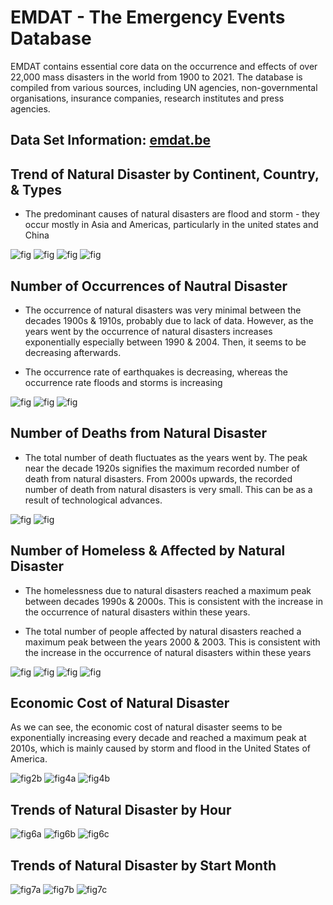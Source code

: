 # EMDAT - The Emergency Events Database

EMDAT contains essential core data on the occurrence and effects of over 22,000 mass disasters in the world from 1900 to 2021. The database is compiled from various sources, including UN agencies, non-governmental organisations, insurance companies, research institutes and press agencies.

## Data Set Information: [emdat.be](https://www.emdat.be)

## Trend of Natural Disaster by Continent, Country, & Types

- The predominant causes of natural disasters are flood and storm - they occur mostly in Asia and Americas, particularly in the united states and China

![fig](images/fig2b.png)
![fig](images/fig4a.png)
![fig](images/fig2c.png)
![fig](images/fig3c.png)


## Number of Occurrences of  Nautral Disaster

- The occurrence of natural disasters was very minimal between the decades 1900s & 1910s,  probably due to lack of data. However, as the years went by the occurrence of natural disasters increases exponentially especially between 1990 & 2004. Then, it seems to be decreasing afterwards.

- The occurrence rate of earthquakes is decreasing, whereas the occurrence rate floods and storms is increasing

![fig](images/fig1a.png)
![fig](images/fig1f.png)
![fig](images/fig2a.png)

## Number of Deaths from  Natural Disaster

- The total number of death fluctuates as the years went by. The peak near the decade 1920s signifies the maximum recorded number of death from natural disasters. From 2000s upwards, the recorded number of death from natural disasters is very small. This can be as a result of technological advances.

![fig](images/fig1b.png)
![fig](images/fig1.png)


## Number of Homeless & Affected by  Natural Disaster

- The homelessness due to natural disasters reached a maximum peak between decades 1990s & 2000s. This is consistent with the increase in the occurrence of natural disasters within these years.

- The total number of people affected by natural disasters reached a maximum peak between the years 2000 & 2003. This is consistent with the increase in the occurrence of natural disasters within these years

![fig](images/fig1c.png)
![fig](images/fig1e.png)
![fig](images/fig1d.png)
![fig](images/fig1g.png)

## Economic Cost of Natural Disaster

As we can see, the economic cost of natural disaster seems to be exponentially increasing every decade and reached a maximum peak at 2010s, which is mainly caused by storm and flood in the United States of America.

![fig2b](images/fig3a.png)
![fig4a](images/fig3b.png)
![fig4b](images/fig3c.png)

## Trends of Natural Disaster by Hour

![fig6a](images/fig6a.png)
![fig6b](images/fig6b.png)
![fig6c](images/fig6c.png)

## Trends of Natural Disaster by Start Month

![fig7a](images/fig7a.png)
![fig7b](images/fig7b.png)
![fig7c](images/fig7c.png)
